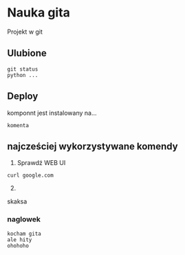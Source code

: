 # Nauka gita

Projekt w git

## Ulubione

    git status
    python ...

## Deploy
komponnt jest instalowany na...

```
komenta
```    

## najcześciej wykorzystywane komendy
1. Sprawdź WEB UI
```
curl google.com
```
2.

skaksa
### naglowek

```
kocham gita
ale hity
ohohoho
```
